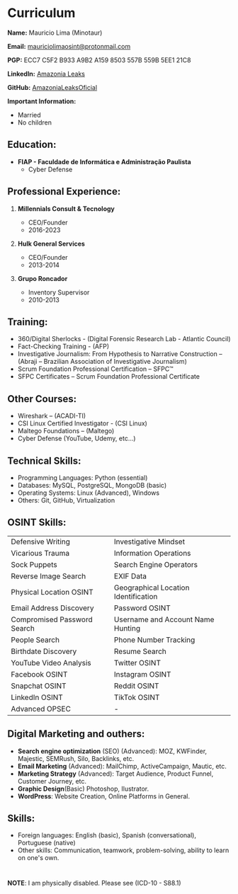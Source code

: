 # Curriculum

**Name:**
Mauricio Lima (Minotaur)

**Email:**
mauriciolimaosint@protonmail.com

**PGP:**
ECC7 C5F2 B933 A9B2 A159 8503 557B 559B 5EE1 21C8

**LinkedIn:**
[Amazonia Leaks](https://www.linkedin.com/in/amazonia-leaks/)

**GitHub:**
[AmazoniaLeaksOficial](https://github.com/AmazoniaLeaksOficial)

**Important Information:**<br>
  - Married<br>
  - No children

## Education:
- **FIAP - Faculdade de Informática e Administração Paulista**
  - Cyber Defense

## Professional Experience:

1. **Millennials Consult & Tecnology**
   - CEO/Founder
   - 2016-2023

2. **Hulk General Services**
   - CEO/Founder
   - 2013-2014

3. **Grupo Roncador**
   - Inventory Supervisor
   - 2010-2013

## Training:

- 360/Digital Sherlocks - (Digital Forensic Research Lab - Atlantic Council)
- Fact-Checking Training - (AFP)
- Investigative Journalism: From Hypothesis to Narrative Construction – (Abraji – Brazilian Association of Investigative Journalism)
- Scrum Foundation Professional Certification – SFPC™
- SFPC Certificates – Scrum Foundation Professional Certificate

## Other Courses:
- Wireshark – (ACADI-TI)
- CSI Linux Certified Investigator - (CSI Linux)
- Maltego Foundations – (Maltego)
- Cyber Defense (YouTube, Udemy, etc...)

## Technical Skills:
- Programming Languages: Python (essential)
- Databases: MySQL, PostgreSQL, MongoDB (basic)
- Operating Systems: Linux (Advanced), Windows
- Others: Git, GitHub, Virtualization

## OSINT Skills:
|                      |                                               |
|-------------------------------------|-----------------------------------------------|
| Defensive Writing                   | Investigative Mindset                         |
| Vicarious Trauma                    | Information Operations                        |
| Sock Puppets                        | Search Engine Operators                       |
| Reverse Image Search                | EXIF Data                                     |
| Physical Location OSINT             | Geographical Location Identification          |
| Email Address Discovery             | Password OSINT                                |
| Compromised Password Search         | Username and Account Name Hunting             |
| People Search                       |Phone Number Tracking                          |
| Birthdate Discovery                 | Resume Search                                 |
| YouTube Video Analysis              | Twitter OSINT                                 |
| Facebook OSINT                      | Instagram OSINT                               |
| Snapchat OSINT                      |Reddit OSINT                                   |
| LinkedIn OSINT                      | TikTok OSINT                                  |
| Advanced OPSEC                      | -                                             |

## Digital Marketing and outhers:
-  **Search engine optimization** (SEO) (Advanced): MOZ, KWFinder, Majestic, SEMRush, Silo, Backlinks, etc.
-  **Email Marketing** (Advanced): MailChimp, ActiveCampaign, Mautic, etc.
-  **Marketing Strategy** (Advanced): Target Audience, Product Funnel, Customer Journey, etc.
-  **Graphic Design**(Basic) Photoshop, Ilustrator.
-  **WordPress**: Website Creation, Online Platforms in General.

## Skills:
- Foreign languages: English (basic), Spanish (conversational), Portuguese (native)
- Other skills: Communication, teamwork, problem-solving, ability to learn on one's own.
# 

**NOTE**: I am physically disabled. Please see (ICD-10 - S88.1)

